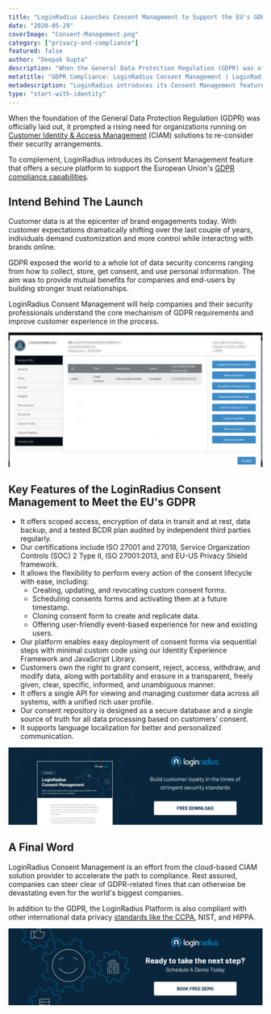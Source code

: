 ```yaml
---
title: "LoginRadius Launches Consent Management to Support the EU's GDPR Compliance"
date: "2020-05-29"
coverImage: "Consent-Management.png"
category: ["privacy-and-compliance"]
featured: false
author: "Deepak Gupta"
description: "When the General Data Protection Regulation (GDPR) was officially laid out, it sparked an increasing need to re-consider their security arrangements for organisations running on Customer Identity & Access Management (CIAM) solutions."
metatitle: "GDPR Compliance: LoginRadius Consent Management | LoginRadius"
metadescription: "LoginRadius introduces its Consent Management feature, which provides a safe forum to support GDPR enforcement capabilities within the European Union."
type: "start-with-identity"
---
```


When the foundation of the General Data Protection Regulation (GDPR) was officially laid out, it prompted a rising need for organizations running on [Customer Identity & Access Management](https://www.loginradius.com/blog/2019/06/customer-identity-and-access-management/) (CIAM) solutions to re-consider their security arrangements.

To complement, LoginRadius introduces its Consent Management feature that offers a secure platform to support the European Union's [GDPR compliance capabilities](https://www.loginradius.com/gdpr-and-privacy/).

## Intend Behind The Launch

Customer data is at the epicenter of brand engagements today. With customer expectations dramatically shifting over the last couple of years, individuals demand customization and more control while interacting with brands online.

GDPR exposed the world to a whole lot of data security concerns ranging from how to collect, store, get consent, and use personal information. The aim was to provide mutual benefits for companies and end-users by building stronger trust relationships.

LoginRadius Consent Management will help companies and their security professionals understand the core mechanism of GDPR requirements and improve customer experience in the process.

![](LoginRadius-Dashboard-Consent-Management.jpg)

## Key Features of the LoginRadius Consent Management to Meet the EU's GDPR 

- It offers scoped access, encryption of data in transit and at rest, data backup, and a tested BCDR plan audited by independent third parties regularly.
- Our certifications include ISO 27001 and 27018, Service Organization Controls (SOC) 2 Type II, ISO 27001:2013, and EU-US Privacy Shield framework.
- It allows the flexibility to perform every action of the consent lifecycle with ease, including:
  - Creating, updating, and revocating custom consent forms.
  - Scheduling consents forms and activating them at a future timestamp.
  - Cloning consent form to create and replicate data.
  - Offering user-friendly event-based experience for new and existing users.
- Our platform enables easy deployment of consent forms via sequential steps with minimal custom code using our Identity Experience Framework and JavaScript Library.
- Customers own the right to grant consent, reject, access, withdraw, and modify data, along with portability and erasure in a transparent, freely given, clear, specific, informed, and unambiguous manner.
- It offers a single API for viewing and managing customer data across all systems, with a unified rich user profile.
- Our consent repository is designed as a secure database and a single source of truth for all data processing based on customers’ consent.
- It supports language localization for better and personalized communication.

[![Loginraidus consent management datasheet](DS-Consent-Management-1024x310.png)](https://www.loginradius.com/resource/loginradius-consent-management/)

## A Final Word

LoginRadius Consent Management is an effort from the cloud-based CIAM solution provider to accelerate the path to compliance. Rest assured, companies can steer clear of GDPR-related fines that can otherwise be devastating even for the world's biggest companies.

In addition to the GDPR, the LoginRadius Platform is also compliant with other international data privacy [standards like the CCPA](https://www.loginradius.com/blog/2020/03/how-loginradius-helps-enterprises-stay-ccpa-compliant-in-2020/), NIST, and HIPPA.

[![book-free-demo-loginradius](Book-Free-Demo-1024x310.png)](https://www.loginradius.com/book-a-demo/)
